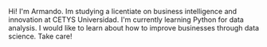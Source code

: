Hi! I'm Armando.
Im studying a licentiate on business intelligence and innovation at CETYS Universidad.
I'm currently learning Python for data analysis.
I would like to learn about how to improve businesses through data science.
Take care!
